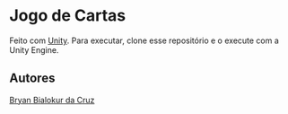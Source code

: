 # Jogo de Cartas

Feito com [Unity](https://unity.com/pt). Para executar, clone esse repositório e o execute com a Unity Engine.

## Autores

[Bryan Bialokur da Cruz](https://github.com/BryanCruz)
